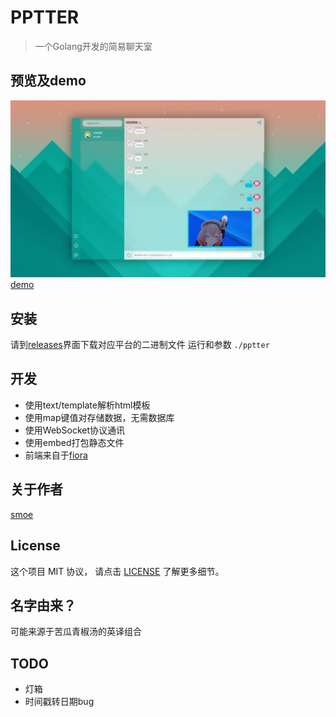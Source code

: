 # PPTTER

> 一个Golang开发的简易聊天室

## 预览及demo
![预览](https://github.com/BapiGso/pptter/blob/main/assets/QQ%E6%88%AA%E5%9B%BE20221127090457.webp)
[demo](https://pptter.onrender.com/)

## 安装

请到[releases](https://github.com/BapiGso/pptter/releases)界面下载对应平台的二进制文件
运行和参数
``
  ./pptter
``

## 开发

 - 使用text/template解析html模板
 - 使用map键值对存储数据，无需数据库
 - 使用WebSocket协议通讯
 - 使用embed打包静态文件
 - 前端来自于[fiora](https://github.com/yinxin630/fiora)

## 关于作者

[smoe](https://smoe.cc)

## License

这个项目 MIT 协议， 请点击 [LICENSE](LICENSE) 了解更多细节。

## 名字由来？

可能来源于苦瓜青椒汤的英译组合

## TODO
 - 灯箱
 - 时间戳转日期bug